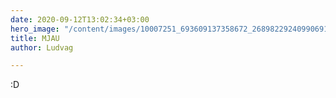 ```yaml
---
date: 2020-09-12T13:02:34+03:00
hero_image: "/content/images/10007251_693609137358672_2689822924099069106_n.jpg"
title: MJAU
author: Ludvag

---
```

:D